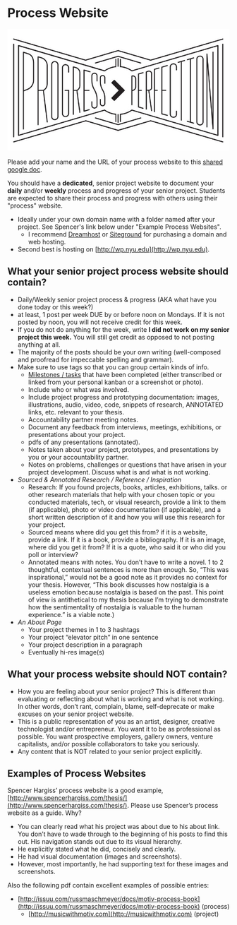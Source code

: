 # Process Website

![Progress &amp;gt; Perfection Illustration by Jolby from Get To Work Book.](.gitbook/assets/gettoworkbook_progress-perfection%20%281%29.jpg)

Please add your name and the URL of your process website to this [shared google doc](https://docs.google.com/document/d/1Y3DCwp7kZoMx-zMVO6IMVDuD9AUpfTLV2gx7sPXTd7U/edit).

You should have a **dedicated**, senior project website to document your **daily** and/or **weekly** process and progress of your senior project. Students are expected to share their process and progress with others using their "process" website.

* Ideally under your own domain name with a folder named after your project. See Spencer's link below under "Example Process Websites". 
  * I recommend [Dreamhost](http://dreamhost.com) or [Siteground](http://siteground.com) for purchasing a domain and web hosting.
* Second best is hosting on [http://wp.nyu.edu](http://wp.nyu.edu).

## What your senior project process website should contain?

* Daily/Weekly senior project process & progress \(AKA what have you done today or this week?\) 
* at least, 1 post per week DUE by or before noon on Mondays. If it is not posted by noon, you will not receive credit for this week.
* If you do not do anything for the week, write **I did not work on my senior project this week.** You will still get credit as opposed to not posting anything at all.
* The majority of the posts should be your own writing \(well-composed and proofread for impeccable spelling and grammar\).
* Make sure to use tags so that you can group certain kinds of info.
  * [Milestones / tasks](assignments/personal_kanban.md) that have been completed \(either transcribed or linked from your personal kanban or a screenshot or photo\).
  * Include who or what was involved.
  * Include project progress and prototyping documentation: images, illustrations, audio, video, code, snippets of research, ANNOTATED links, etc. relevant to your thesis. 
  * Accountability partner meeting notes.
  * Document any feedback from interviews, meetings, exhibitions, or presentations about your project.
  * pdfs of any presentations \(annotated\).
  * Notes taken about your project, prototypes, and presentations by you or your accountability partner.
  * Notes on problems, challenges or questions that have arisen in your project development. Discuss what is and what is not working.
* _Sourced & Annotated Research / Reference / Inspiration_
  * Research: If you found projects, books, articles, exhibitions, talks. or other research materials that help with your chosen topic or you conducted materials, tech, or visual research, provide a link to them \(if applicable\), photo or video documentation \(if applicable\), and a short written description of it and how you will use this research for your project.
  * Sourced means where did you get this from? if it is a website, provide a link. If it is a book, provide a bibliography. If it is an image, where did you get it from? If it is a quote, who said it or who did you poll or interview?
  * Annotated means with notes. You don’t have to write a novel. 1 to 2 thoughtful, contextual sentences is more than enough. So, “This was inspirational,” would not be a good note as it provides no context for your thesis. However, “This book discusses how nostalgia is a useless emotion because nostalgia is based on the past. This point of view is antithetical to my thesis because I’m trying to demonstrate how the sentimentality of nostalgia is valuable to the human experience.” is a viable note.\)
* _An About Page_
  * Your project themes in 1 to 3 hashtags
  * Your project “elevator pitch” in one sentence
  * Your project description in a paragraph
  * Eventually hi-res image\(s\)

## What your process website should NOT contain?

* How you are feeling about your senior project? This is different than evaluating or reflecting about what is working and what is not working. In other words, don’t rant, complain, blame, self-deprecate or make excuses on your senior project website. 
* This is a public representation of you as an artist, designer, creative technologist and/or entrepreneur. You want it to be as professional as possible. You want prospective employers, gallery owners, venture capitalists, and/or possible collaborators to take you seriously.
* Any content that is NOT related to your senior project explicitly.

## Examples of Process Websites

Spencer Hargiss’ process website is a good example, [http://www.spencerhargiss.com/thesis/](http://www.spencerhargiss.com/thesis/). Please use Spencer’s process website as a guide. Why?

* You can clearly read what his project was about due to his about link. You don’t have to wade through to the beginning of his posts to find this out. His navigation stands out due to its visual hierarchy.
* He explicitly stated what he did, concisely and clearly.
* He had visual documentation \(images and screenshots\). 
* However, most importantly, he had supporting text for these images and screenshots.

Also the following pdf contain excellent examples of possible entries:

* [http://issuu.com/russmaschmeyer/docs/motiv-process-book](http://issuu.com/russmaschmeyer/docs/motiv-process-book) \(process\)
  * [http://musicwithmotiv.com](http://musicwithmotiv.com) \(project\)

